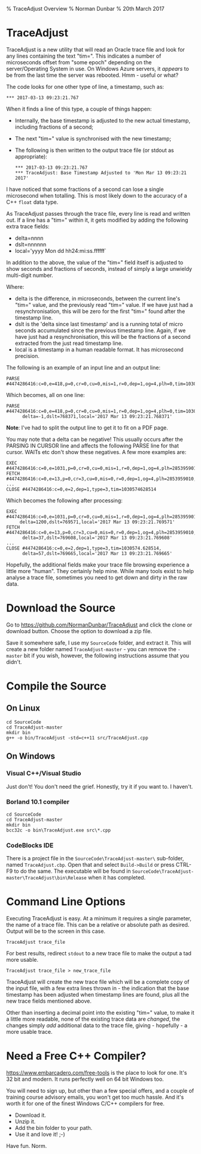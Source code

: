 % TraceAdjust Overview
% Norman Dunbar
% 20th March 2017

# TraceAdjust

TraceAdjust is a new utility that will read an Oracle trace file and look for any lines containing the text "tim=". This indicates a number of microseconds offset from "some epoch" depending on the server/Operating System in use. On Windows Azure servers, it *appears* to be from the last time the server was rebooted. Hmm - useful or what?

The code looks for one other type of line, a timestamp, such as:

````
*** 2017-03-13 09:23:21.767
````

When it finds a line of this type, a couple of things happen:

- Internally, the base timestamp is adjusted to the new actual timestamp, including fractions of a second;
- The next "tim=" value is synchronised with the new timestamp;
- The following is then written to the output trace file (or stdout as appropriate):

  ````
  *** 2017-03-13 09:23:21.767
  *** TraceAdjust: Base Timestamp Adjusted to 'Mon Mar 13 09:23:21 2017'
  ````

I have noticed that some fractions of a second can lose a single microsecond when totalling. This is most likely down to the accuracy of a C++ ``float`` data type.
  
As TraceAdjust passes through the trace file, every line is read and written out. If a line has a "tim=" within it, it gets modified by adding the following extra trace fields:

- delta=nnnn
- dslt=nnnnnn
- local='yyyy Mon dd hh24:mi:ss.ffffff`

In addition to the above, the value of the "tim=" field itself is adjusted to show seconds and fractions of seconds, instead of simply a large unwieldy multi-digit number.

Where:

- delta is the difference, in microseconds, between the current line's "tim=" value, and the previously read "tim=" value. If we have just had a resynchronisation, this will be zero for the first "tim=" found after the timestamp line.
- dslt is the 'delta since last timestamp' and is a running total of micro seconds accumulated since the previous timestamp line. Again, if we have just had a resynchronisation, this will be the fractions of a second extracted from the just read timestamp line.
- local is a timestamp in a human readable format. It has microsecond precision.

The following  is an example of an input line and an output line:

````
PARSE #4474286416:c=0,e=418,p=0,cr=0,cu=0,mis=1,r=0,dep=1,og=4,plh=0,tim=1030574627220
````

Which becomes, all on one line:

````
PARSE #4474286416:c=0,e=418,p=0,cr=0,cu=0,mis=1,r=0,dep=1,og=4,plh=0,tim=1030574.627220,
      delta=-1,dslt=768371,local='2017 Mar 13 09:23:21.768371'
````

**Note**: I've had to split the output line to get it to fit on a PDF page.

You may note that a delta can be negative! This usually occurs after the PARSING IN CURSOR line and affects the following PARSE line for that cursor. WAITs etc don't show these negatives. A few more examples are:

````
EXEC #4474286416:c=0,e=1031,p=0,cr=0,cu=0,mis=1,r=0,dep=1,og=4,plh=2853959010,tim=1030574628420
FETCH #4474286416:c=0,e=13,p=0,cr=3,cu=0,mis=0,r=0,dep=1,og=4,plh=2853959010,tim=1030574628457
...
CLOSE #4474286416:c=0,e=2,dep=1,type=3,tim=1030574628514
````

Which becomes the following after processing:

````
EXEC #4474286416:c=0,e=1031,p=0,cr=0,cu=0,mis=1,r=0,dep=1,og=4,plh=2853959010,tim=1030574.628420,
     delta=1200,dslt=769571,local='2017 Mar 13 09:23:21.769571'
FETCH #4474286416:c=0,e=13,p=0,cr=3,cu=0,mis=0,r=0,dep=1,og=4,plh=2853959010,tim=1030574.628457,
      delta=37,dslt=769608,local='2017 Mar 13 09:23:21.769608'
...
CLOSE #4474286416:c=0,e=2,dep=1,type=3,tim=1030574.628514,
      delta=57,dslt=769665,local='2017 Mar 13 09:23:21.769665'
````

Hopefully, the additional fields make your trace file browsing experience a little more "human". They certainly help mine. While many tools exist to help analyse a trace file, sometimes you need to get down and dirty in the raw data.


# Download the Source

Go to <https://github.com/NormanDunbar/TraceAdjust> and click the clone or download button. Choose the option to download a zip file.

Save it somewhere safe, I use my `SourceCode` folder, and extract it. This will create a new folder named `TraceAdjust-master` - you can remove the `-master` bit if you wish, however, the following instructions assume that you didn't.

# Compile the Source

## On Linux

````
cd SourceCode
cd TraceAdjust-master
mkdir bin
g++ -o bin/TraceAdjust -std=c++11 src/TraceAdjust.cpp
````

## On Windows

### Visual C++/Visual Studio

Just don't! You don't need the grief.
Honestly, try it if you want to. I haven't. 


### Borland 10.1 compiler

````
cd SourceCode
cd TraceAdjust-master
mkdir bin
bcc32c -o bin\TraceAdjust.exe src\*.cpp
````

### CodeBlocks IDE

There is a project file in the `SourceCode\TraceAdjust-master\` sub-folder, named `TraceAdjust.cbp`. Open that and select `Build->Build` or press CTRL-F9 to do the same. The executable will be found in `SourceCode\TraceAdjust-master\TraceAdjust\bin\Release` when it has completed.

# Command Line Options

Executing TraceAdjust is easy. At a minimum it requires a single parameter, the name of a trace file. This can be a relative or absolute path as desired. Output will be to the screen in this case. 

````
TraceAdjust trace_file
````

For best results, redirect ``stdout`` to a new trace file to make the output a tad more usable.

````
TraceAdjust trace_file > new_trace_file
````

TraceAdjust will create the new trace file which will be a complete copy of the input file, with a few extra lines thrown in - the indication that the base timestamp has been adjusted when timestamp lines are found, plus all the new trace fields mentioned above.

Other than inserting a decimal point into the existing "tim=" value, to make it a little more readable, none of the existing trace data are *changed*, the changes simply *add* additional data to the trace file, giving - hopefully - a more usable trace.

# Need a Free C++ Compiler?

<https://www.embarcadero.com/free-tools> is the place to look for one. It's 32 bit and modern. It runs perfectly well on 64 bit Windows too.

You will need to sign up, but other than a few special offers, and a couple of training course advisory emails, you won't get too much hassle. And it's worth it for one of the finest Windows C/C++ compilers for free.

- Download it.
- Unzip it.
- Add the bin folder to your path.
- Use it and love it! ;-)


Have fun.
Norm.


